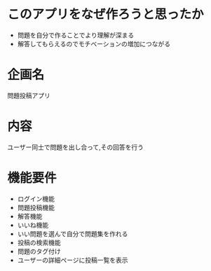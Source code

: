 # このアプリをなぜ作ろうと思ったか

- 問題を自分で作ることでより理解が深まる
- 解答してもらえるのでモチベーションの増加につながる

# 企画名

問題投稿アプリ

# 内容

ユーザー同士で問題を出し合って,その回答を行う

# 機能要件

- ログイン機能
- 問題投稿機能
- 解答機能
- いいね機能
- いい問題を選んで自分で問題集を作れる
- 投稿の検索機能
- 問題のタグ付け
- ユーザーの詳細ページに投稿一覧を表示